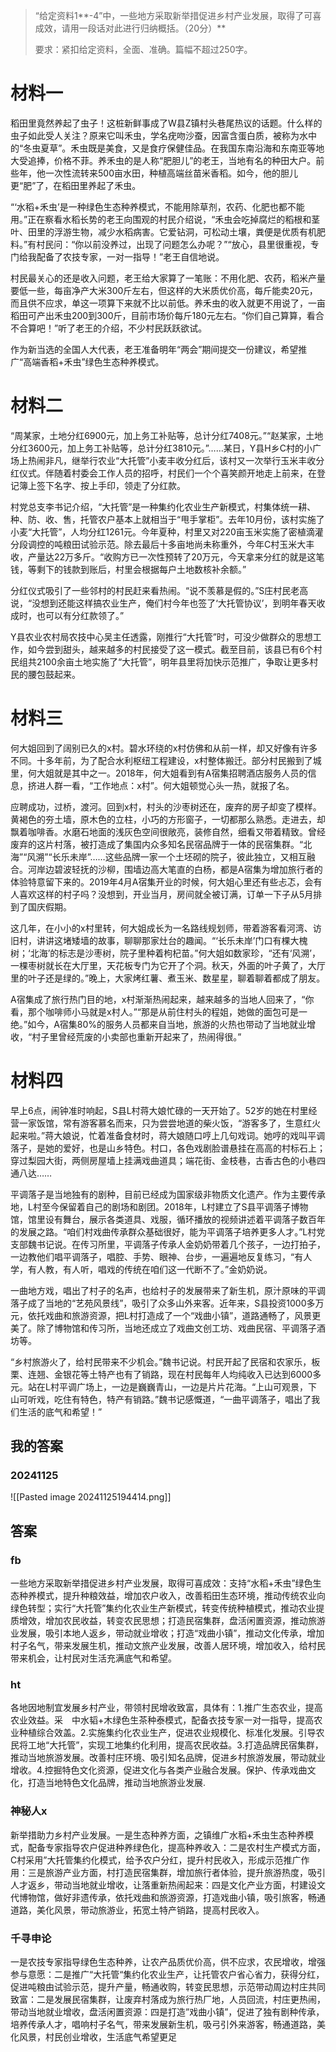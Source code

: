 

> “给定资料1**-4”中，一些地方采取新举措促进乡村产业发展，取得了可喜成效，请用一段话对此进行归纳概括。（20分）**
> 
> 要求：紧扣给定资料，全面、准确。篇幅不超过250字。

# 材料一

稻田里竟然养起了虫子！这桩新鲜事成了W县Z镇村头巷尾热议的话题。什么样的虫子如此受人关注？原来它叫禾虫，学名疣吻沙蚕，因富含蛋白质，被称为水中的“冬虫夏草”。禾虫既是美食，又是食疗保健佳品。在我国东南沿海和东南亚等地大受追捧，价格不菲。养禾虫的是人称“肥胆儿”的老王，当地有名的种田大户。前些年，他一次性流转来500亩水田，种植高端丝苗米香稻。如今，他的胆儿更“肥”了，在稻田里养起了禾虫。

“‘水稻+禾虫’是一种绿色生态种养模式，不能用除草剂，农药、化肥也都不能用。”正在察看水稻长势的老王向围观的村民介绍说，“禾虫会吃掉腐烂的稻根和茎叶、田里的浮游生物，减少水稻病害。它爱钻洞，可松动土壤，粪便是优质有机肥料。”有村民问：“你以前没养过，出现了问题怎么办呢？”“放心，县里很重视，专门给我配备了农技专家，一对一指导！”老王自信地说。

村民最关心的还是收入问题，老王给大家算了一笔账：不用化肥、农药，稻米产量要低一些，每亩净产大米300斤左右，但这样的大米质优价高，每斤能卖20元，而且供不应求，单这一项算下来就不比以前低。养禾虫的收入就更不用说了，一亩稻田可产出禾虫200到300斤，目前市场价每斤180元左右。“你们自己算算，看合不合算吧！”听了老王的介绍，不少村民跃跃欲试。

作为新当选的全国人大代表，老王准备明年“两会”期间提交一份建议，希望推广“高端香稻+禾虫”绿色生态种养模式。

# 材料二

“周某家，土地分红6900元，加上务工补贴等，总计分红7408元。”“赵某家，土地分红3600元，加上务工补贴等，总计分红3810元。”……某日，Y县H乡C村的小广场上热闹非凡，继举行农业“大托管”小麦丰收分红后，该村又一次举行玉米丰收分红仪式。伴随着村委会工作人员的招呼，村民们一个个喜笑颜开地走上前来，在登记簿上签下名字、按上手印，领走了分红款。

村党总支李书记介绍，“大托管”是一种集约化农业生产新模式，村集体统一耕、种、防、收、售，托管农户基本上就相当于“甩手掌柜”。去年10月份，该村实施了小麦“大托管”，人均分红1261元。今年夏种，村里又对220亩玉米实施了密植滴灌分段调控的吨粮田试验示范。除去最后十多亩地尚未称重外，今年C村玉米大丰收，产量达22万多斤。“收购方已一次性预转了20万元，今天拿来分红的就是这笔钱，等剩下的钱款到账后，村里会根据每户土地数核补余额。”

分红仪式吸引了一些邻村的村民赶来看热闹。“说不羡慕是假的。”S庄村民老高说，“没想到还能这样搞农业生产，俺们村今年也签了‘大托管协议’，到明年春天收成时，也可以有分红款领了。”

Y县农业农村局农技中心吴主任透露，刚推行“大托管”时，可没少做群众的思想工作，如今尝到甜头，越来越多的村民接受了这一模式。截至目前，该县已有6个村民组共2100余亩土地实施了“大托管”，明年县里将加快示范推广，争取让更多村民的腰包鼓起来。

# 材料三

何大姐回到了阔别已久的x村。碧水环绕的x村仿佛和从前一样，却又好像有许多不同。十多年前，为了配合水利枢纽工程建设，x村整体搬迁。部分村民搬到了城里，何大姐就是其中之一。2018年，何大姐看到有A宿集招聘酒店服务人员的信息，挤进人群一看，“工作地点：x村”。何大姐顿觉心头一热，就报了名。

应聘成功，过桥，渡河。回到x村，村头的沙枣树还在，废弃的房子却变了模样。黄褐色的夯土墙，原木色的立柱，小巧的方形窗子，一切都那么熟悉。走进去，却飘着咖啡香。水磨石地面的浅灰色空间很敞亮，装修自然，细看又带着精致。曾经废弃的这片村落，被打造成了集国内众多知名民宿品牌于一体的民宿集群。“北海”“风溯”“长乐未岸”……这些品牌一家一个土坯砌的院子，彼此独立，又相互融合。河岸边碧波轻抚的沙柳，围墙边高大笔直的白杨，都是A宿集为增加旅行者的体验特意留下来的。2019年4月A宿集开业的时候，何大姐心里还有些忐忑，会有人喜欢这样的村子吗？没想到，开业当月，房间就全被订满，订单一下子从5月排到了国庆假期。

这几年，在小小的x村里转，何大姐成长为一名路线规划师，带着游客看河湾、访旧村，讲讲这堵矮墙的故事，聊聊那家灶台的趣闻。“‘长乐未岸’门口有棵大槐树；‘北海’的标志是沙枣树，院子里种着枸杞苗。”何大姐如数家珍，“还有‘风溯’，一棵枣树就长在大厅里，天花板专门为它开了个洞。秋天，外面的叶子黄了，大厅里的叶子还是绿的。”晚上，大家烤红薯、煮玉米、数星星，聊着聊着都成了朋友。

A宿集成了旅行热门目的地，x村渐渐热闹起来，越来越多的当地人回来了，“你看，那个咖啡师小马就是x村人。”“那是从前住村头的程姐，她做的面包可是一绝。”如今，A宿集80%的服务人员都来自当地，旅游的火热也带动了当地就业增收，“村子里曾经荒废的小卖部也重新开起来了，热闹得很。”

# 材料四

早上6点，闹钟准时响起，S县L村蒋大娘忙碌的一天开始了。52岁的她在村里经营一家饭馆，常有游客慕名而来，只为尝尝地道的柴火饭，“游客多了，生意红火起来啦。”蒋大娘说，忙着准备食材时，蒋大娘随口哼上几句戏词。她哼的戏叫平调落子，是她的爱好，也是山乡特色。村口，各色戏剧脸谱悬挂在高高的村标石上；穿过梨园大街，两侧房屋墙上挂满戏曲道具；端花街、金枝巷，古香古色的小巷四通八达……

平调落子是当地独有的剧种，目前已经成为国家级非物质文化遗产。作为主要传承地，L村至今保留着自己的剧场和剧团。2018年，L村建立了S县平调落子博物馆，馆里设有舞台，展示各类道具、戏服，循环播放的视频讲述着平调落子数百年的发展之路。“咱们村戏曲传承群众基础很好，能为平调落子培养更多人才。”L村党支部魏书记说。在传习所里，平调落子传承人金奶奶带着几个孩子，一边打拍子，一边教他们唱平调落子，唱腔、手势、眼神、台步，一遍遍地反复练习，“有人学，有人教，有人听，唱戏的传统在咱们这一代断不了。”金奶奶说。

一曲地方戏，唱出了村子的名声，也给村子的发展带来了新生机，原汁原味的平调落子成了当地的“艺苑风景线”，吸引了众多山外来客。近年来，S县投资1000多万元，依托戏曲和旅游资源，把L村打造成了一个“戏曲小镇”，道路通畅了，风景更美了。除了博物馆和传习所，当地还成立了戏曲文创工坊、戏曲民宿、平调落子酒坊等。

“乡村旅游火了，给村民带来不少机会。”魏书记说。村民开起了民宿和农家乐，板栗、连翘、金银花等土特产也有了销路，现在村民每年人均纯收入已达到6000多元。站在L村平调广场上，一边是巍巍青山，一边是片片花海。“上山可观景，下山可听戏，吃住有特色，特产有销路。”魏书记感慨道，“一曲平调落子，唱出了我们生活的底气和希望！”

## 我的答案

### 20241125

![[Pasted image 20241125194414.png]]


## 答案

### fb

一些地方采取新举措促进乡村产业发展，取得可喜成效：支持“水稻+禾虫”绿色生态种养模式，提升种粮效益，增加农户收入，改善稻田生态环境，推动传统农业向绿色转型；实行“大托管”集约化农业生产新模式，转变传统种植模式，推动农业提质增效，增加农民收益，转变农民思想；打造民宿集群，盘活闲置资源，推动旅游业发展，吸引本地人返乡，带动就业增收；打造“戏曲小镇”，推动文化传承，增加村子名气，带来发展生机，推动文旅产业发展，改善人居环境，增加收入，给村民带来机会，让村民对生活充满底气和希望。

### ht

各地因地制宜发展乡村产业，带领村民增收致富，具体有：1.推广生态农业，提高农业效益。采　中水韬+木绿色生茶种泰模式，配备衣技专家一对一指导，提高农业种植综合效盖。2.实施集约化农业生产，促进农业规模化、标准化发展。引导农民将工地“大托管”，实现工地集约化利用，提高农民收益。3.打造品牌民宿集群，推动当地旅游发展。改善村庄环境、吸引知名品牌，促进乡村旅游发展，带动就业增收。4.控掘特色文化资源，促进文化与各类产业融合发展。保护、传承戏曲文化，打造当地特色文化品牌，推动当地旅游业发展.

### 神秘人x

新举措助力乡村产业发展。一是生态种养方面，之镇维广水稻+禾虫生态种养模式，配备专家指导农户促进种养绿色化，提高种养收入：二是农村生产模式方面，C村采用”大托管集约化模式，给予农户分红，提升村民收入，形成示范推广作用：三是旅游产业方面，村打造民宿集群，增加旅行者体验，提升旅游热度，吸引人才返乡，带动当地就业增收，让落重新热闹起来：四是文化产业方面，村建设文代博物馆，做好非遗传承，依托戏曲和旅游资源，打造戏曲小镇，吸引旅客，畅通道路，美化风景，带动旅游业，拓宽土特产销路，提高村民收入。

### 千寻申论

一是农技专家指导绿色生态种养，让农产品质优价高，供不应求，农民增收，增强参与意愿：二是推广“大托管“集约化农业生产，让托管农户省心省力，获得分红，促进吨粮由试验示范，提升产量，畅通收购，转变民思想，示范带动周边村庄共同致富：二是发展民宿集群，让废弃村落成为旅行热厂地，人员回流，村庄更热闹，带动当地就业增收，盘活闲置资源：四是打造”戏曲小镇”，促进了独有剧种传承，培养传承人才，唱响村子名气，带来发展新生机，吸弓引外来游客，畅通道路，美化风景，村民创业增收，生活底气希望更足
